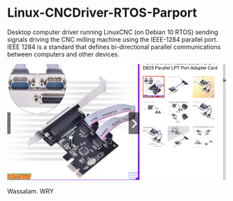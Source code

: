 # Linux-CNCDriver-RTOS-Parport

Desktop computer driver running LinuxCNC (on Debian 10 RTOS) sending signals driving the CNC milling machine using the IEEE-1284 parallel port. IEEE 1284 is a standard that defines bi-directional parallel communications between computers and other devices. 

![](CNCDriver-screenshots/Parallel-Port-Card-Screenshot.png)

Wassalam.
WRY

